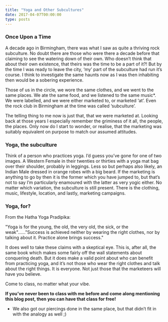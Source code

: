 ```yaml
---
title: "Yoga and Other Subcultures"
date: 2017-04-07T00:00:00
type: posts
---
```

<h3>Once Upon a Time</h3>
A decade ago in Birmingham, there was what I saw as quite a thriving rock subculture. No doubt there are those who were there a decade before that claiming to see the watering down of their own. Who doesn’t think that about their own existence, that theirs was the time to be a part of it?! But by the time I was ready to leave the city, ‘my’ part of the subculture had run it’s course. I think to investigate the same haunts now as I was then inhabiting then would be a sobering experience.

Those of us in the circle, we wore the same clothes, and we went to the same places. We ate the same food, and we listened to the same music*. We were labelled, and we were either marketed to, or marketed ‘at’. Even the rock club in Birmingham at the time was called ‘subculture’.

The telling thing to me now is just that, that we were marketed at. Looking back at those years I especially remember the griminess of it all, the people, the places. Only now do I start to wonder, or realise, that the marketing was suitably equivalent on purpose to match our assumed attitudes.
<h3>Yoga, the subculture</h3>
Think of a person who practices yoga. I’d guess you’ve gone for one of two images. A Western Female in their twenties or thirties with a yoga mat bag over their shoulder, probably in leggings. Less so but perhaps also likely, an Indian Male dressed in orange robes with a big beard. If the marketing is anything to go by then it is the former which you have jumped to, but that’s not to say I’m particularly enamoured with the latter as very yogic either.
No matter which variation, the subculture is still present. There is the clothing, music, lifestyle, location, and lastly, marketing campaigns.
<h3>Yoga, for?</h3>
From the Hatha Yoga Pradipika:

"Yoga is for the young, the old, the very old, the sick, or the weak"……"Success is achieved neither by wearing the right clothes, nor by talking about it. Practice alone brings success."

It does well to take these claims with a skeptical eye. This is, after all, the same book which makes some fairly off the wall statements about conquering death. But it does make a valid point about who can benefit from practicing yoga, and it’s not those who wear the right clothes and talk about the right things. It is everyone. Not just those that the marketeers will have you believe.

Come to class, no matter what your vibe.

<strong>If you’ve never been to class with me before and come along mentioning this blog post, then you can have that class for free!</strong>

* We also got our piercings done in the same place, but that didn’t fit in with the analogy as well ;)
